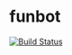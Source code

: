 # funbot

[![Build Status](https://travis-ci.org/funprog/funbot.svg?branch=master)](https://travis-ci.org/funprog/funbot)
